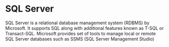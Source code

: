 # SQL Server
SQL Server is a relational database management system (RDBMS) by Microsoft. It supports SQL along with additional features known as T-SQL or Transact-SQL. Microsoft provides set of tools to manage local or remote SQL Server databases such as SSMS (SQL Server Management Studio)
